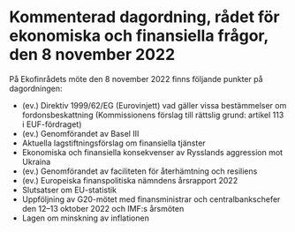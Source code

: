 # Kommenterad dagordning, rådet för ekonomiska och finansiella frågor, den 8 november 2022

På Ekofinrådets möte den 8 november 2022 finns följande punkter på dagordningen:

* (ev.) Direktiv 1999/62/EG (Eurovinjett) vad gäller vissa bestämmelser om fordonsbeskattning (Kommissionens förslag till rättslig grund: artikel 113 i EUF-fördraget)
* (ev.) Genomförandet av Basel III
* Aktuella lagstiftningsförslag om finansiella tjänster
* Ekonomiska och finansiella konsekvenser av Rysslands aggression mot Ukraina
* (ev.) Genomförandet av faciliteten för återhämtning och resiliens
* (ev.) Europeiska finanspolitiska nämndens årsrapport 2022
* Slutsatser om EU-statistik
* Uppföljning av G20-mötet med finansministrar och centralbankschefer den 12–13 oktober 2022 och IMF:s årsmöten
* Lagen om minskning av inflationen
